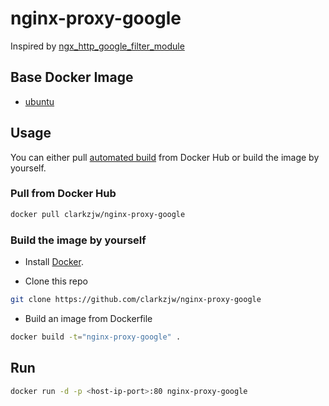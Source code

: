 # nginx-proxy-google

Inspired by [ngx_http_google_filter_module](https://github.com/cuber/ngx_http_google_filter_module)

## Base Docker Image

* [ubuntu](https://hub.docker.com/_/ubuntu/)

## Usage

You can either pull [automated build](https://hub.docker.com/r/clarkzjw/nginx-proxy-google/) from Docker Hub or build the image by yourself.

### Pull from Docker Hub

```bash
docker pull clarkzjw/nginx-proxy-google
```

### Build the image by yourself

+ Install [Docker](https://docs.docker.com/engine/installation/#installation).

+ Clone this repo

```bash
git clone https://github.com/clarkzjw/nginx-proxy-google
```

+ Build an image from Dockerfile

```bash
docker build -t="nginx-proxy-google" .
```

## Run

```bash
docker run -d -p <host-ip-port>:80 nginx-proxy-google
```

